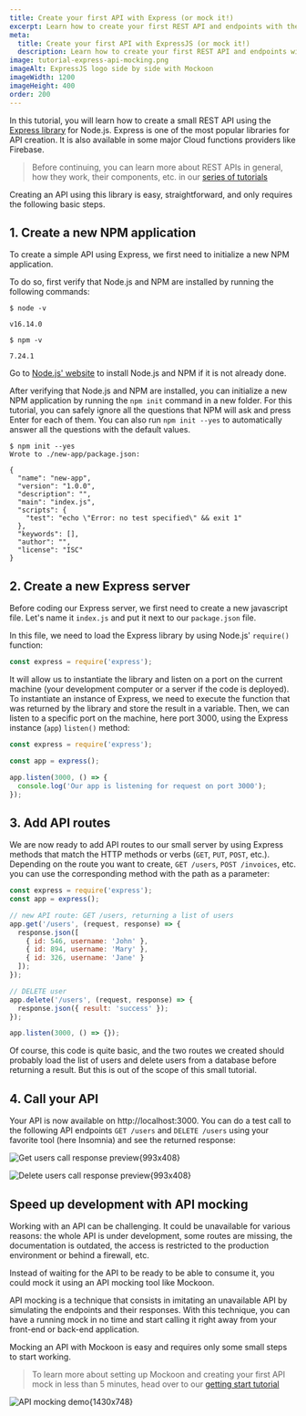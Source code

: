 ```yaml
---
title: Create your first API with Express (or mock it!)
excerpt: Learn how to create your first REST API and endpoints with the Node.js Express framework or mock it to accelerate your application development
meta:
  title: Create your first API with ExpressJS (or mock it!)
  description: Learn how to create your first REST API and endpoints with the Node.js Express framework or mock it to accelerate your application development
image: tutorial-express-api-mocking.png
imageAlt: ExpressJS logo side by side with Mockoon
imageWidth: 1200
imageHeight: 400
order: 200
---
```


In this tutorial, you will learn how to create a small REST API using the [Express library](https://expressjs.com/) for Node.js. Express is one of the most popular libraries for API creation. It is also available in some major Cloud functions providers like Firebase.

> Before continuing, you can learn more about REST APIs in general, how they work, their components, etc. in our [series of tutorials](/tutorials/api-guide-what-are-api/)

Creating an API using this library is easy, straightforward, and only requires the following basic steps.

## 1. Create a new NPM application

To create a simple API using Express, we first need to initialize a new NPM application.

To do so, first verify that Node.js and NPM are installed by running the following commands:

```sh-sessions
$ node -v

v16.14.0
```

```sh-sessions
$ npm -v

7.24.1
```

Go to [Node.js' website](https://nodejs.org/en/) to install Node.js and NPM if it is not already done.

After verifying that Node.js and NPM are installed, you can initialize a new NPM application by running the `npm init` command in a new folder. For this tutorial, you can safely ignore all the questions that NPM will ask and press Enter for each of them. You can also run `npm init --yes` to automatically answer all the questions with the default values.

```sh-sessions
$ npm init --yes
Wrote to ./new-app/package.json:

{
  "name": "new-app",
  "version": "1.0.0",
  "description": "",
  "main": "index.js",
  "scripts": {
    "test": "echo \"Error: no test specified\" && exit 1"
  },
  "keywords": [],
  "author": "",
  "license": "ISC"
}
```

## 2. Create a new Express server

Before coding our Express server, we first need to create a new javascript file. Let's name it `index.js` and put it next to our `package.json` file.

In this file, we need to load the Express library by using Node.js' `require()` function:

```js
const express = require('express');
```

It will allow us to instantiate the library and listen on a port on the current machine (your development computer or a server if the code is deployed).
To instantiate an instance of Express, we need to execute the function that was returned by the library and store the result in a variable. Then, we can listen to a specific port on the machine, here port 3000, using the Express instance (`app`) `listen()` method:

```js
const express = require('express');

const app = express();

app.listen(3000, () => {
  console.log('Our app is listening for request on port 3000');
});
```

## 3. Add API routes

We are now ready to add API routes to our small server by using Express methods that match the HTTP methods or verbs (`GET`, `PUT`, `POST`, etc.). Depending on the route you want to create, `GET /users`, `POST /invoices`, etc. you can use the corresponding method with the path as a parameter:

```js
const express = require('express');
const app = express();

// new API route: GET /users, returning a list of users
app.get('/users', (request, response) => {
  response.json([
    { id: 546, username: 'John' },
    { id: 894, username: 'Mary' },
    { id: 326, username: 'Jane' }
  ]);
});

// DELETE user
app.delete('/users', (request, response) => {
  response.json({ result: 'success' });
});

app.listen(3000, () => {});
```

Of course, this code is quite basic, and the two routes we created should probably load the list of users and delete users from a database before returning a result. But this is out of the scope of this small tutorial.

## 4. Call your API

Your API is now available on http://localhost:3000. You can do a test call to the following API endpoints `GET /users` and `DELETE /users` using your favorite tool (here Insomnia) and see the returned response:

![Get users call response preview{993x408}](/images/tutorials/express-api-mocking/api-get-users-call.png)

![Delete users call response preview{993x408}](/images/tutorials/express-api-mocking/api-delete-users-call.png)

## Speed up development with API mocking

Working with an API can be challenging. It could be unavailable for various reasons: the whole API is under development, some routes are missing, the documentation is outdated, the access is restricted to the production environment or behind a firewall, etc.

Instead of waiting for the API to be ready to be able to consume it, you could mock it using an API mocking tool like Mockoon.

API mocking is a technique that consists in imitating an unavailable API by simulating the endpoints and their responses. With this technique, you can have a running mock in no time and start calling it right away from your front-end or back-end application.

Mocking an API with Mockoon is easy and requires only some small steps to start working.

> To learn more about setting up Mockoon and creating your first API mock in less than 5 minutes, head over to our [getting start tutorial](/tutorials/getting-started/)

![API mocking demo{1430x748}](/images/tutorials/api-mocking-demo.gif)
